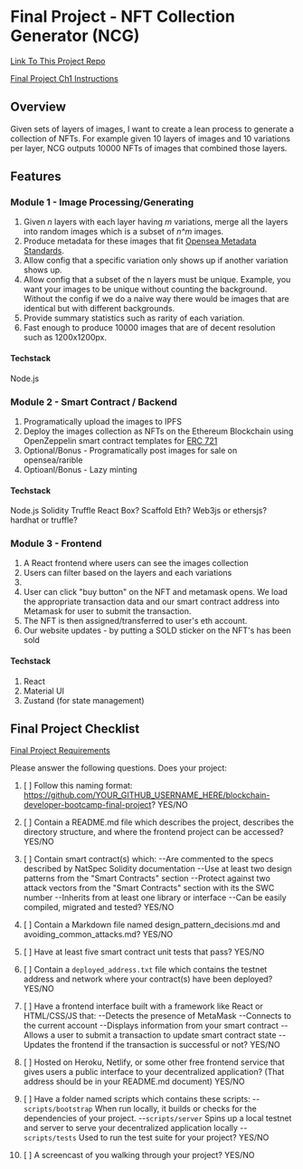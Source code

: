 # Final Project - NFT Collection Generator (NCG)

[Link To This Project Repo](https://github.com/phutngo/blockchain-developer-bootcamp-final-project)

[Final Project Ch1 Instructions](https://courses.consensys.net/courses/take/blockchain-developer-bootcamp-registration-2021/surveys/26729108-exercise-your-final-project-idea)

## Overview

Given sets of layers of images, I want to create a lean process to generate a collection of NFTs. For example given 10 layers of images and 10 variations per layer, NCG outputs 10000 NFTs of images that combined those layers.

## Features

### Module 1 - Image Processing/Generating
1. Given _n_ layers with each layer having _m_ variations, merge all the layers into random images which is a subset of _n^m_ images.
2. Produce metadata for these images that fit [Opensea Metadata Standards](https://docs.opensea.io/docs/metadata-standards).
3. Allow config that a specific variation only shows up if another variation shows up.
4. Allow config that a subset of the n layers must be unique. Example, you want your images to be unique without counting the background. Without the config if we do a naive way there would be images that are identical but with different backgrounds.
5. Provide summary statistics such as rarity of each variation.
6. Fast enough to produce 10000 images that are of decent resolution such as 1200x1200px.

#### Techstack
Node.js

### Module 2 - Smart Contract / Backend
1. Programatically upload the images to IPFS
2. Deploy the images collection as NFTs on the Ethereum Blockchain using OpenZeppelin smart contract templates for [ERC 721](https://docs.openzeppelin.com/contracts/4.x/api/token/erc721)
3. Optional/Bonus - Programatically post images for sale on opensea/rarible
4. Optioanl/Bonus - Lazy minting

#### Techstack
Node.js
Solidity
Truffle React Box?
Scaffold Eth?
Web3js or ethersjs?
hardhat or truffle?


### Module 3 - Frontend
1. A React frontend where users can see the images collection
2. Users can filter based on the layers and each variations
3. 
4. User can click "buy button" on the NFT and metamask opens. We load the appropriate transaction data and our smart contract address into Metamask for user to submit the transaction.
5. The NFT is then assigned/transferred to user's eth account.
6. Our website updates - by putting a SOLD sticker on the NFT's has been sold

#### Techstack
1. React
2. Material UI
3. Zustand (for state management)

## Final Project Checklist

[Final Project Requirements](https://courses.consensys.net/courses/take/blockchain-developer-bootcamp-registration-2021/assignments/27500647-final-project-submission)

Please answer the following questions. Does your project:

1. [ ] Follow this naming format: https://github.com/YOUR_GITHUB_USERNAME_HERE/blockchain-developer-bootcamp-final-project? YES/NO

2. [ ] Contain a README.md file which describes the project, describes the directory structure, and where the frontend project can be accessed? YES/NO

3. [ ] Contain smart contract(s) which:
--Are commented to the specs described by NatSpec Solidity documentation
--Use at least two design patterns from the "Smart Contracts" section
--Protect against two attack vectors from the "Smart Contracts" section with its the SWC number
--Inherits from at least one library or interface
--Can be easily compiled, migrated and tested? YES/NO

4. [ ] Contain a Markdown file named design_pattern_decisions.md and avoiding_common_attacks.md? YES/NO

5. [ ] Have at least five smart contract unit tests that pass? YES/NO

6. [ ] Contain a `deployed_address.txt` file which contains the testnet address and network where your contract(s) have been deployed? YES/NO

7. [ ] Have a frontend interface built with a framework like React or HTML/CSS/JS that:
--Detects the presence of MetaMask
--Connects to the current account
--Displays information from your smart contract
--Allows a user to submit a transaction to update smart contract state
--Updates the frontend if the transaction is successful or not? YES/NO

8. [ ] Hosted on Heroku, Netlify, or some other free frontend service that gives users a public interface to your decentralized application? (That address should be in your README.md document) YES/NO

9. [ ] Have a folder named scripts which contains these scripts:
--`scripts/bootstrap` When run locally, it builds or checks for the dependencies of your project.
--`scripts/server` Spins up a local testnet and server to serve your decentralized application locally
--`scripts/tests` Used to run the test suite for your project? YES/NO

10. [ ] A screencast of you walking through your project? YES/NO
